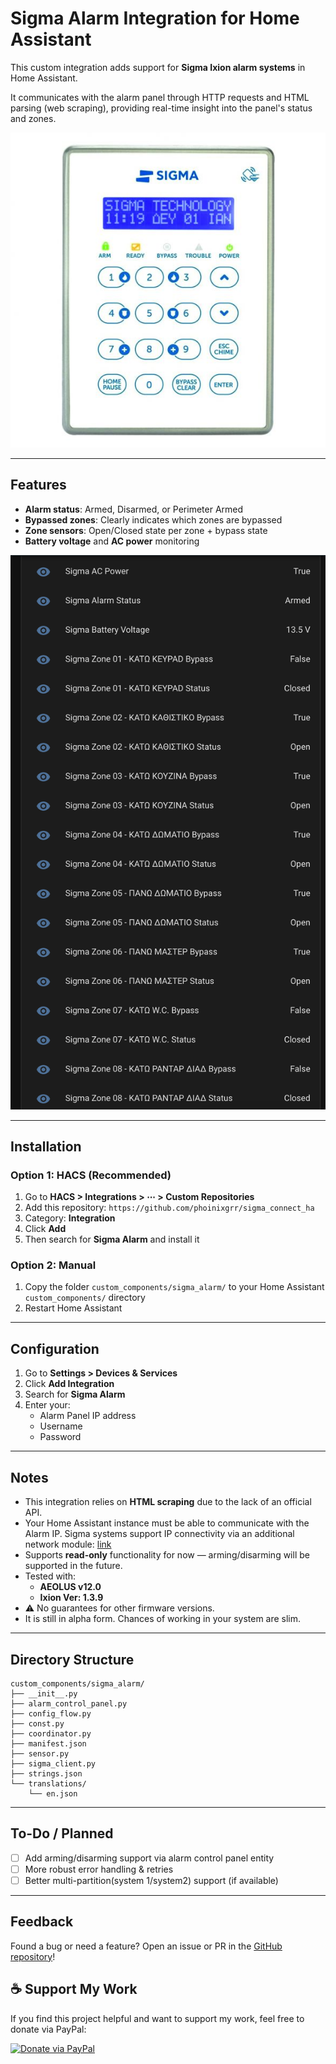 # Sigma Alarm Integration for Home Assistant

This custom integration adds support for **Sigma Ixion alarm systems** in Home Assistant.

It communicates with the alarm panel through HTTP requests and HTML parsing (web scraping), providing real-time insight into the panel's status and zones.

![Alarm System](./images/alarm.jpg "Sigma Alarm Panel")

---

## Features

- **Alarm status**: Armed, Disarmed, or Perimeter Armed
- **Bypassed zones**: Clearly indicates which zones are bypassed
- **Zone sensors**: Open/Closed state per zone + bypass state
- **Battery voltage** and **AC power** monitoring

![Demo HA Integration](./images/demo.png "Sigma Alarm Demo HA Integration")

---

## Installation

### Option 1: HACS (Recommended)

1. Go to **HACS > Integrations > ⋯ > Custom Repositories**
2. Add this repository: `https://github.com/phoinixgrr/sigma_connect_ha`
3. Category: **Integration**
4. Click **Add**
5. Then search for **Sigma Alarm** and install it

### Option 2: Manual

1. Copy the folder `custom_components/sigma_alarm/` to your Home Assistant `custom_components/` directory
2. Restart Home Assistant

---

## Configuration

1. Go to **Settings > Devices & Services**
2. Click **Add Integration**
3. Search for **Sigma Alarm**
4. Enter your:
   - Alarm Panel IP address
   - Username
   - Password

---

## Notes

- This integration relies on **HTML scraping** due to the lack of an official API.
- Your Home Assistant instance must be able to communicate with the Alarm IP. Sigma systems support IP connectivity via an additional network module: [link](https://www.kalemisbros.gr/security/sigma/alarmperipherals/syskeyi-tcp-ip-epikoinonias-khoris-koyti-poy-khrisimopoieitai-me-toys-pinakes-s-pro-kai-aeolus-ixion-ip-c/)
- Supports **read-only** functionality for now — arming/disarming will be supported in the future.
- Tested with:
  - **AEOLUS v12.0**
  - **Ixion Ver: 1.3.9**
- ⚠️ No guarantees for other firmware versions.
- It is still in alpha form. Chances of working in your system are slim. 

---

## Directory Structure

```
custom_components/sigma_alarm/
├── __init__.py
├── alarm_control_panel.py
├── config_flow.py
├── const.py
├── coordinator.py
├── manifest.json
├── sensor.py
├── sigma_client.py
├── strings.json
└── translations/
    └── en.json
```

---

## To-Do / Planned

- [ ] Add arming/disarming support via alarm control panel entity
- [ ] More robust error handling & retries
- [ ] Better multi-partition(system 1/system2) support (if available)

---

## Feedback

Found a bug or need a feature? Open an issue or PR in the [GitHub repository](https://github.com/phoinixgrr/sigma_connect_ha)!


## ☕ Support My Work

If you find this project helpful and want to support my work, feel free to donate via PayPal:

[![Donate via PayPal](https://img.shields.io/badge/Donate-via%20PayPal-blue.svg)](https://paypal.me/amaziotis)
